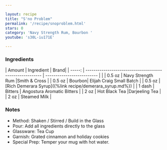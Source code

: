 ```yaml
---

layout: recipe
title: "S'no Problem"
permalink: '/recipe/snoproblem.html'
stars: 0
category: 'Navy Strength Rum, Bourbon '
youtube: 's30L-iu171E'

---
```


### Ingredients

| Amount  | Ingredient               | Brand|
| -----: | -------------------------------------------------------- | -------------------------- | |
| 0.5 oz | Navy Strength Rum |Smith & Cross |
| 0.5 oz | Bourbon| Elijah Craig Small Batch |
| 0.5 oz | [Rich Demerara Syrup]({%link recipe/demerara_syrup.md%}) |
| 1 dash | Bitters | Angostura Aromatic Bitters |
| 2 oz | Hot Black Tea |Darjeeling Tea |
| 2 oz | Steamed Milk |

### Notes

- Method: Shaken / Stirred / Build in the Glass
- Pour: Add all ingredients directly to the glass
- Glassware: Tea Cup
- Garnish: Grated cinnamon and holiday cookies
- Special Prep: Temper your mug with hot water.

